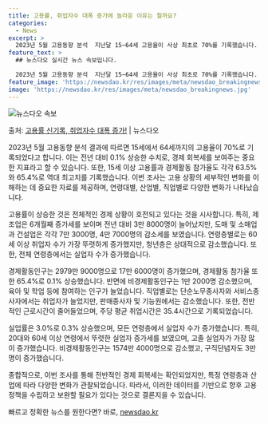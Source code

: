 ```yaml
---
title: 고용률, 취업자수 대폭 증가에 놀라운 이유는 뭘까요?
categories:
  - News
excerpt: >
  2023년 5월 고용동향 분석  지난달 15~64세 고용율이 사상 최초로 70%를 기록했습니다. 또한 15세…
feature_text: >
  ## 뉴스다오 실시간 뉴스 속보입니다.

  2023년 5월 고용동향 분석  지난달 15~64세 고용율이 사상 최초로 70%를 기록했습니다. 또한 15세…
feature_image: 'https://newsdao.kr/res/images/meta/newsdao_breakingnews.jpg'
image: 'https://newsdao.kr/res/images/meta/newsdao_breakingnews.jpg'
---
```


![뉴스다오 속보](https://newsdao.kr/res/images/meta/newsdao_breakingnews.jpg)

<p>출처: <a href="https://newsdao.kr/4193" rel="dofollow">고용률 신기록, 취업자수 대폭 증가!</a> | 뉴스다오</p>

2023년 5월 고용동향 분석 결과에 따르면 15세에서 64세까지의 고용율이 70%로 기록되었다고 합니다. 이는 전년 대비 0.1% 상승한 수치로, 경제 회복세를 보여주는 중요한 지표라고 할 수 있습니다. 또한, 15세 이상 고용률과 경제활동 참가율도 각각 63.5%와 65.4%로 역대 최고치를 기록했습니다. 이번 조사는 고용 상황의 세부적인 변화를 이해하는 데 중요한 자료를 제공하며, 연령대별, 산업별, 직업별로 다양한 변화가 나타났습니다.

고용률이 상승한 것은 전체적인 경제 상황이 호전되고 있다는 것을 시사합니다. 특히, 제조업은 6개월째 증가세를 보이며 전년 대비 3만 8000명이 늘어났지만, 도매 및 소매업과 건설업은 각각 7만 3000명, 4만 7000명의 감소세를 보였습니다. 연령층별로는 60세 이상 취업자 수가 가장 뚜렷하게 증가했지만, 청년층은 상대적으로 감소했습니다. 또한, 전체 연령층에서는 실업자 수가 증가했습니다.

경제활동인구는 2979만 9000명으로 17만 6000명이 증가했으며, 경제활동 참가율 또한 65.4%로 0.1% 상승했습니다. 반면에 비경제활동인구는 1만 2000명 감소했으며, 육아 및 학업 등에 참여하는 인구가 늘었습니다. 직업별로는 단순노무종사자와 서비스종사자에서는 취업자가 늘었지만, 판매종사자 및 기능원에서는 감소했습니다. 또한, 전반적인 근로시간이 줄어들었으며, 주당 평균 취업시간은 35.4시간으로 기록되었습니다.

실업률은 3.0%로 0.3% 상승했으며, 모든 연령층에서 실업자 수가 증가했습니다. 특히, 20대와 60세 이상 연령에서 뚜렷한 실업자 증가세를 보였으며, 고졸 실업자가 가장 많이 증가했습니다. 비경제활동인구는 1574만 4000명으로 감소했고, 구직단념자도 3만 명이 증가했습니다.

종합적으로, 이번 조사를 통해 전반적인 경제 회복세는 확인되었지만, 특정 연령층과 산업에 따라 다양한 변화가 관찰되었습니다. 따라서, 이러한 데이터를 기반으로 향후 고용 정책을 수립하고 보완할 필요가 있다는 것으로 결론지을 수 있습니다. 

빠르고 정확한 뉴스를 원한다면? 바로, <a href="https://newsdao.kr" rel="dofollow">newsdao.kr</a>


